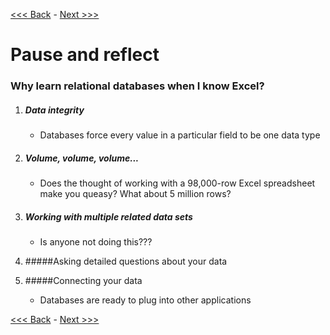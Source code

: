 [<<< Back](8-importcsv.md) - [Next >>>](10-pyplussql-pseudo.md)

# Pause and reflect

### Why learn relational databases when I know Excel?

1. ##### Data integrity  
	- Databases force every value in a particular field to be one data type  

2. ##### Volume, volume, volume...  
	- Does the thought of working with a 98,000-row Excel spreadsheet make you queasy? What about 5 million rows?

3. ##### Working with multiple related data sets  
	- Is anyone not doing this???  

4. #####Asking detailed questions about your data  

5. #####Connecting your data  
	- Databases are ready to plug into other applications  


[<<< Back](8-importcsv.md) - [Next >>>](10-pyplussql-pseudo.md)
